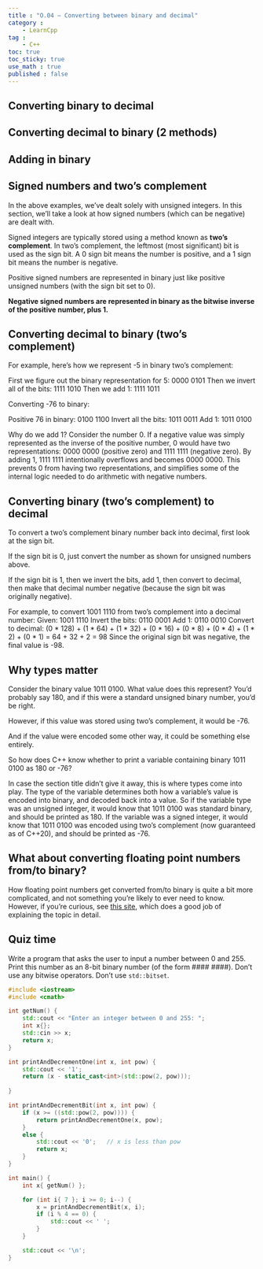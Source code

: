 ```yaml
---
title : "O.04 — Converting between binary and decimal"
category :
    - LearnCpp
tag : 
    - C++
toc: true  
toc_sticky: true 
use_math : true
published : false
---
```



## Converting binary to decimal


## Converting decimal to binary (2 methods)


## Adding in binary


## Signed numbers and two’s complement

In the above examples, we’ve dealt solely with unsigned integers. In this section, we’ll take a look at how signed numbers (which can be negative) are dealt with.

Signed integers are typically stored using a method known as **two’s complement**. In two’s complement, the leftmost (most significant) bit is used as the sign bit. A 0 sign bit means the number is positive, and a 1 sign bit means the number is negative.

Positive signed numbers are represented in binary just like positive unsigned numbers (with the sign bit set to 0).

**Negative signed numbers are represented in binary as the bitwise inverse of the positive number, plus 1.**


## Converting decimal to binary (two’s complement)

For example, here’s how we represent -5 in binary two’s complement:

First we figure out the binary representation for 5: 0000 0101
Then we invert all of the bits: 1111 1010
Then we add 1: 1111 1011

Converting -76 to binary:

Positive 76 in binary: 0100 1100
Invert all the bits: 1011 0011
Add 1: 1011 0100

Why do we add 1? Consider the number 0. If a negative value was simply represented as the inverse of the positive number, 0 would have two representations: 0000 0000 (positive zero) and 1111 1111 (negative zero). By adding 1, 1111 1111 intentionally overflows and becomes 0000 0000. This prevents 0 from having two representations, and simplifies some of the internal logic needed to do arithmetic with negative numbers.


## Converting binary (two’s complement) to decimal

To convert a two’s complement binary number back into decimal, first look at the sign bit.

If the sign bit is 0, just convert the number as shown for unsigned numbers above.

If the sign bit is 1, then we invert the bits, add 1, then convert to decimal, then make that decimal number negative (because the sign bit was originally negative).

For example, to convert 1001 1110 from two’s complement into a decimal number:
Given: 1001 1110
Invert the bits: 0110 0001
Add 1: 0110 0010
Convert to decimal: (0 * 128) + (1 * 64) + (1 * 32) + (0 * 16) + (0 * 8) + (0 * 4) + (1 * 2) + (0 * 1) = 64 + 32 + 2 = 98
Since the original sign bit was negative, the final value is -98.


## Why types matter

Consider the binary value 1011 0100. What value does this represent? You’d probably say 180, and if this were a standard unsigned binary number, you’d be right.

However, if this value was stored using two’s complement, it would be -76.

And if the value were encoded some other way, it could be something else entirely.

So how does C++ know whether to print a variable containing binary 1011 0100 as 180 or -76?

In case the section title didn’t give it away, this is where types come into play. The type of the variable determines both how a variable’s value is encoded into binary, and decoded back into a value. So if the variable type was an unsigned integer, it would know that 1011 0100 was standard binary, and should be printed as 180. If the variable was a signed integer, it would know that 1011 0100 was encoded using two’s complement (now guaranteed as of C++20), and should be printed as -76.


## What about converting floating point numbers from/to binary?

How floating point numbers get converted from/to binary is quite a bit more complicated, and not something you’re likely to ever need to know. However, if you’re curious, see [this site](http://www.tfinley.net/notes/cps104/floating.html), which does a good job of explaining the topic in detail.


## Quiz time

Write a program that asks the user to input a number between 0 and 255. Print this number as an 8-bit binary number (of the form #### ####). Don’t use any bitwise operators. Don’t use `std::bitset`.

```c++
#include <iostream>
#include <cmath>

int getNum() {
    std::cout << "Enter an integer between 0 and 255: ";
    int x{};
    std::cin >> x;
    return x;
}

int printAndDecrementOne(int x, int pow) {
    std::cout << '1';
    return (x - static_cast<int>(std::pow(2, pow)));
    
}

int printAndDecrementBit(int x, int pow) {
    if (x >= ((std::pow(2, pow)))) {
        return printAndDecrementOne(x, pow);
    }
    else {
        std::cout << '0';   // x is less than pow
        return x;
    }
}

int main() {
    int x{ getNum() };

    for (int i{ 7 }; i >= 0; i--) {
        x = printAndDecrementBit(x, i);
        if (i % 4 == 0) {
            std::cout << ' ';
        }
    }

    std::cout << '\n';
}
```